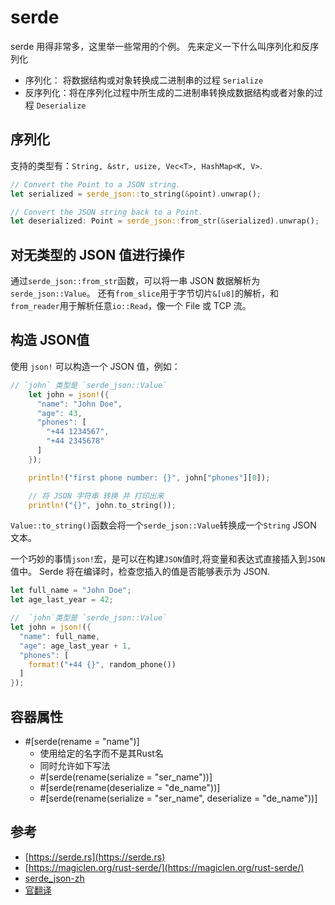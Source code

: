 # serde
serde 用得非常多，这里举一些常用的个例。 先来定义一下什么叫序列化和反序列化
- 序列化： 将数据结构或对象转换成二进制串的过程 `Serialize`
- 反序列化：将在序列化过程中所生成的二进制串转换成数据结构或者对象的过程 `Deserialize`

## 序列化
 支持的类型有：`String, &str, usize, Vec<T>, HashMap<K, V>`.

```rust
// Convert the Point to a JSON string.
let serialized = serde_json::to_string(&point).unwrap();

// Convert the JSON string back to a Point.
let deserialized: Point = serde_json::from_str(&serialized).unwrap();
```

## 对无类型的 JSON 值进行操作
通过`serde_json::from_str`函数，可以将一串 JSON 数据解析为`serde_json::Value`。
还有`from_slice`用于字节切片`&[u8]`的解析，和`from_reader`用于解析任意`io::Read`，像一个 File 或 TCP 流。

## 构造 JSON值
使用 `json!` 可以构造一个 JSON 值，例如：

```rust
// `john` 类型是 `serde_json::Value`
    let john = json!({
      "name": "John Doe",
      "age": 43,
      "phones": [
        "+44 1234567",
        "+44 2345678"
      ]
    });

    println!("first phone number: {}", john["phones"][0]);

    // 将 JSON 字符串 转换 并 打印出来
    println!("{}", john.to_string());
```
`Value::to_string()`函数会将一个`serde_json::Value`转换成一个`String` JSON 文本。


一个巧妙的事情`json!`宏，是可以在构建`JSON`值时,将变量和表达式直接插入到`JSON`值中。
Serde 将在编译时，检查您插入的值是否能够表示为 JSON.

```rust
let full_name = "John Doe";
let age_last_year = 42;

//  `john`类型是 `serde_json::Value`
let john = json!({
  "name": full_name,
  "age": age_last_year + 1,
  "phones": [
    format!("+44 {}", random_phone())
  ]
});
```

## 容器属性

- #[serde(rename = "name")]
    - 使用给定的名字而不是其Rust名
    - 同时允许如下写法
    - #[serde(rename(serialize = "ser_name"))]
    - #[serde(rename(deserialize = "de_name"))]
    - #[serde(rename(serialize = "ser_name", deserialize = "de_name"))]





## 参考

- [https://serde.rs](https://serde.rs)
- [https://magiclen.org/rust-serde/](https://magiclen.org/rust-serde/)
- [serde_json-zh](https://github.com/chinanf-boy/serde_json-zh)
- [ 官翻译](https://www.rectcircle.cn/posts/rust-serde/)

